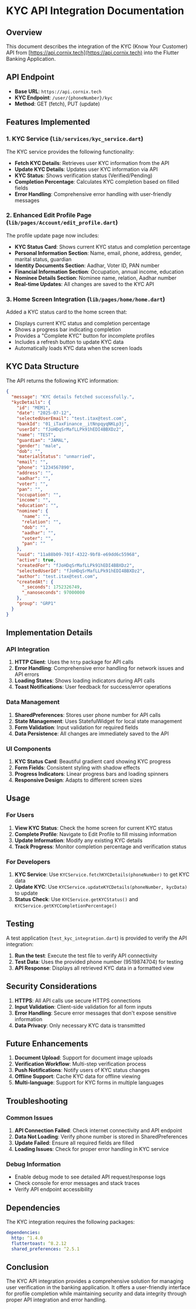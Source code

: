 # KYC API Integration Documentation

## Overview

This document describes the integration of the KYC (Know Your Customer) API from [https://api.cornix.tech](https://api.cornix.tech) into the Flutter Banking Application.

## API Endpoint

- **Base URL**: `https://api.cornix.tech`
- **KYC Endpoint**: `/user/{phoneNumber}/kyc`
- **Method**: GET (fetch), PUT (update)

## Features Implemented

### 1. KYC Service (`lib/services/kyc_service.dart`)

The KYC service provides the following functionality:

- **Fetch KYC Details**: Retrieves user KYC information from the API
- **Update KYC Details**: Updates user KYC information via API
- **KYC Status**: Shows verification status (Verified/Pending)
- **Completion Percentage**: Calculates KYC completion based on filled fields
- **Error Handling**: Comprehensive error handling with user-friendly messages

### 2. Enhanced Edit Profile Page (`lib/pages/Account/edit_profile.dart`)

The profile update page now includes:

- **KYC Status Card**: Shows current KYC status and completion percentage
- **Personal Information Section**: Name, email, phone, address, gender, marital status, guardian
- **Identity Documents Section**: Aadhar, Voter ID, PAN number
- **Financial Information Section**: Occupation, annual income, education
- **Nominee Details Section**: Nominee name, relation, Aadhar number
- **Real-time Updates**: All changes are saved to the KYC API

### 3. Home Screen Integration (`lib/pages/home/home.dart`)

Added a KYC status card to the home screen that:

- Displays current KYC status and completion percentage
- Shows a progress bar indicating completion
- Provides a "Complete KYC" button for incomplete profiles
- Includes a refresh button to update KYC data
- Automatically loads KYC data when the screen loads

## KYC Data Structure

The API returns the following KYC information:

```json
{
  "message": "KYC details fetched successfully.",
  "kycDetails": {
    "id": "MEM1",
    "date": "2025-07-12",
    "selectedUserEmail": "test.itax@test.com",
    "bankId": "01_iTaxFinance__itNnpqyqNKLp3j",
    "userId": "fJoHDqSrMafLLPk91hEDI4BBXDz2",
    "name": "TEST",
    "guardian": "JAMAL",
    "gender": "male",
    "dob": "",
    "materialStatus": "unmarried",
    "email": "",
    "phone": "1234567890",
    "address": "",
    "aadhar": "",
    "voter": "",
    "pan": "",
    "occupation": "",
    "income": "",
    "education": "",
    "nominee": {
      "name": "",
      "relation": "",
      "dob": "",
      "aadhar": "",
      "voter": "",
      "pan": ""
    },
    "uuid": "11a88b09-701f-4322-9bf8-e69dd6c55968",
    "active": true,
    "createdFor": "fJoHDqSrMafLLPk91hEDI4BBXDz2",
    "selectedUserId": "fJoHDqSrMafLLPk91hEDI4BBXDz2",
    "author": "test.itax@test.com",
    "createdAt": {
      "_seconds": 1752326749,
      "_nanoseconds": 97000000
    },
    "group": "GRP1"
  }
}
```

## Implementation Details

### API Integration

1. **HTTP Client**: Uses the `http` package for API calls
2. **Error Handling**: Comprehensive error handling for network issues and API errors
3. **Loading States**: Shows loading indicators during API calls
4. **Toast Notifications**: User feedback for success/error operations

### Data Management

1. **SharedPreferences**: Stores user phone number for API calls
2. **State Management**: Uses StatefulWidget for local state management
3. **Form Validation**: Input validation for required fields
4. **Data Persistence**: All changes are immediately saved to the API

### UI Components

1. **KYC Status Card**: Beautiful gradient card showing KYC progress
2. **Form Fields**: Consistent styling with shadow effects
3. **Progress Indicators**: Linear progress bars and loading spinners
4. **Responsive Design**: Adapts to different screen sizes

## Usage

### For Users

1. **View KYC Status**: Check the home screen for current KYC status
2. **Complete Profile**: Navigate to Edit Profile to fill missing information
3. **Update Information**: Modify any existing KYC details
4. **Track Progress**: Monitor completion percentage and verification status

### For Developers

1. **KYC Service**: Use `KYCService.fetchKYCDetails(phoneNumber)` to get KYC data
2. **Update KYC**: Use `KYCService.updateKYCDetails(phoneNumber, kycData)` to update
3. **Status Check**: Use `KYCService.getKYCStatus()` and `KYCService.getKYCCompletionPercentage()`

## Testing

A test application (`test_kyc_integration.dart`) is provided to verify the API integration:

1. **Run the test**: Execute the test file to verify API connectivity
2. **Test Data**: Uses the provided phone number (9519874704) for testing
3. **API Response**: Displays all retrieved KYC data in a formatted view

## Security Considerations

1. **HTTPS**: All API calls use secure HTTPS connections
2. **Input Validation**: Client-side validation for all form inputs
3. **Error Handling**: Secure error messages that don't expose sensitive information
4. **Data Privacy**: Only necessary KYC data is transmitted

## Future Enhancements

1. **Document Upload**: Support for document image uploads
2. **Verification Workflow**: Multi-step verification process
3. **Push Notifications**: Notify users of KYC status changes
4. **Offline Support**: Cache KYC data for offline viewing
5. **Multi-language**: Support for KYC forms in multiple languages

## Troubleshooting

### Common Issues

1. **API Connection Failed**: Check internet connectivity and API endpoint
2. **Data Not Loading**: Verify phone number is stored in SharedPreferences
3. **Update Failed**: Ensure all required fields are filled
4. **Loading Issues**: Check for proper error handling in KYC service

### Debug Information

- Enable debug mode to see detailed API request/response logs
- Check console for error messages and stack traces
- Verify API endpoint accessibility

## Dependencies

The KYC integration requires the following packages:

```yaml
dependencies:
  http: ^1.4.0
  fluttertoast: ^8.2.12
  shared_preferences: ^2.5.1
```

## Conclusion

The KYC API integration provides a comprehensive solution for managing user verification in the banking application. It offers a user-friendly interface for profile completion while maintaining security and data integrity through proper API integration and error handling.
